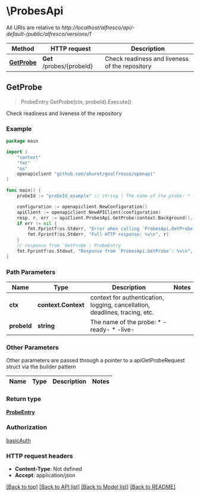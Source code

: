 # \ProbesApi

All URIs are relative to *http://localhost/alfresco/api/-default-/public/alfresco/versions/1*

Method | HTTP request | Description
------------- | ------------- | -------------
[**GetProbe**](ProbesApi.md#GetProbe) | **Get** /probes/{probeId} | Check readiness and liveness of the repository



## GetProbe

> ProbeEntry GetProbe(ctx, probeId).Execute()

Check readiness and liveness of the repository



### Example

```go
package main

import (
    "context"
    "fmt"
    "os"
    openapiclient "github.com/ahuret/goalfresco/openapi"
)

func main() {
    probeId := "probeId_example" // string | The name of the probe: * -ready- * -live- 

    configuration := openapiclient.NewConfiguration()
    apiClient := openapiclient.NewAPIClient(configuration)
    resp, r, err := apiClient.ProbesApi.GetProbe(context.Background(), probeId).Execute()
    if err != nil {
        fmt.Fprintf(os.Stderr, "Error when calling `ProbesApi.GetProbe``: %v\n", err)
        fmt.Fprintf(os.Stderr, "Full HTTP response: %v\n", r)
    }
    // response from `GetProbe`: ProbeEntry
    fmt.Fprintf(os.Stdout, "Response from `ProbesApi.GetProbe`: %v\n", resp)
}
```

### Path Parameters


Name | Type | Description  | Notes
------------- | ------------- | ------------- | -------------
**ctx** | **context.Context** | context for authentication, logging, cancellation, deadlines, tracing, etc.
**probeId** | **string** | The name of the probe: * -ready- * -live-  | 

### Other Parameters

Other parameters are passed through a pointer to a apiGetProbeRequest struct via the builder pattern


Name | Type | Description  | Notes
------------- | ------------- | ------------- | -------------


### Return type

[**ProbeEntry**](ProbeEntry.md)

### Authorization

[basicAuth](../README.md#basicAuth)

### HTTP request headers

- **Content-Type**: Not defined
- **Accept**: application/json

[[Back to top]](#) [[Back to API list]](../README.md#documentation-for-api-endpoints)
[[Back to Model list]](../README.md#documentation-for-models)
[[Back to README]](../README.md)

